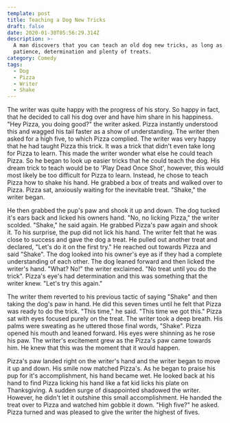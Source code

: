 ```yaml
---
template: post
title: Teaching a Dog New Tricks
draft: false
date: 2020-01-30T05:56:29.314Z
description: >-
  A man discovers that you can teach an old dog new tricks, as long as you have
  patience, determination and plenty of treats.
category: Comedy
tags:
  - Dog
  - Pizza
  - Writer
  - Shake
---
```

The writer was quite happy with the progress of his story. So happy in fact, that he decided to call his dog over and have him share in his happiness. "Hey Pizza, you doing good?" the writer asked. Pizza instantly understood this and wagged his tail faster as a show of understanding. The writer then asked for a high five, to which Pizza complied. The writer was very happy that he had taught Pizza this trick. It was a trick that didn't even take long for Pizza to learn. This made the writer wonder what else he could teach Pizza. So he began to look up easier tricks that he could teach the dog. His dream trick to teach would be to 'Play Dead Once Shot', however, this would most likely be too difficult for Pizza to learn. Instead, he chose to teach Pizza how to shake his hand. He grabbed a box of treats and walked over to Pizza. Pizza sat, anxiously waiting for the inevitable treat. "Shake," the writer began. 

He then grabbed the pup's paw and shook it up and down. The dog tucked it's ears back and licked his owners hand. "No, no licking Pizza," the writer scolded. "Shake," he said again. He grabbed Pizza's paw again and shook it. To his surprise, the pup did not lick his hand. The writer felt that he was close to success and gave the dog a treat. He pulled out another treat and declared, "Let's do it on the first try." He reached out towards Pizza and said "Shake". The dog looked into his owner's eye as if they had a complete understanding of each other. The dog leaned forward and then licked the writer's hand. "What? No!" the writer exclaimed. "No treat until you do the trick". Pizza's eye's had determination and this was something that the writer knew. "Let's try this again."

The writer them reverted to his previous tactic of saying "Shake" and then taking the dog's paw in hand. He did this seven times until he felt that Pizza was ready to do the trick. "This time," he said. "This time we got this." Pizza sat with eyes focused purely on the treat. The writer took a deep breath. His palms were sweating as he uttered those final words, "Shake". Pizza opened his mouth and leaned forward. His eyes were shinning as he rose his paw. The writer's excitement grew as the Pizza's paw came towards him. He knew that this was the moment that it would happen. 

Pizza's paw landed right on the writer's hand and the writer began to move it up and down. His smile now matched Pizza's. As he began to praise his pup for it's accomplishment, his hand became wet. He looked back at his hand to find Pizza licking his hand like a fat kid licks his plate on Thanksgiving. A sudden surge of disappointed shadowed the writer. However, he didn't let it outshine this small accomplishment. He handed the treat over to Pizza and watched him gobble it down. "High five?" he asked. Pizza turned and was pleased to give the writer the highest of fives.
